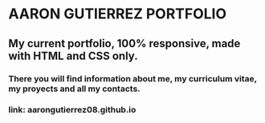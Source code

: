 # AARON GUTIERREZ PORTFOLIO

## My current portfolio, 100% responsive, made with HTML and CSS only.
### There you will find information about me, my curriculum vitae, my proyects and all my contacts.

### link: aarongutierrez08.github.io
